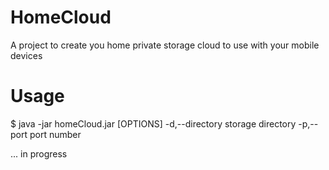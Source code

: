# HomeCloud
A project to create you home private storage cloud to use with your mobile devices

# Usage
$ java -jar homeCloud.jar [OPTIONS]
    -d,--directory <arg>   storage directory
    -p,--port <arg>        port number

... in progress
